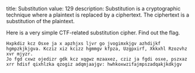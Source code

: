 title: Substitution
value: 129
description: Substitution is a cryptographic technique where a plaintext is replaced by a ciphertext. The ciphertext is a substitution of the plaintext.

Here is a very simple CTF-related substitution cipher. Find out the flag.

```
Hxpkdiz kcz Osxe ja x apzhjxs ljvr go jvogimxkjgv azhdijkf hgmpzkjkjgva. Kcziz xiz kcizz hgmmgv kfpza, Uzgpxirf, Xkkxhl Rzozvhz xvr mjyzr.
Jo fgd cxwz ojedizr gdk kcz xqgwz mzaaxez, cziz ja fgdi osxe, pszxaz xrr hdisf qixhlzka qzogiz adqmjaajgv: hwhkoxwzifajmpszadqakjkdkjgv
```